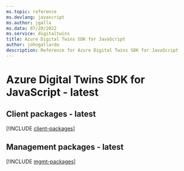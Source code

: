 ```yaml
---
ms.topic: reference
ms.devlang: javascript
ms.author: jgalla
ms.data: 07/20/2022
ms.service: digitaltwins
title: Azure Digital Twins SDK for JavaScript
author: johngallardo
description: Reference for Azure Digital Twins SDK for JavaScript
---
```

# Azure Digital Twins SDK for JavaScript - latest

## Client packages - latest
[!INCLUDE [client-packages](digital-twins-client-index.md)]
## Management packages - latest
[!INCLUDE [mgmt-packages](digital-twins-mgmt-index.md)]
